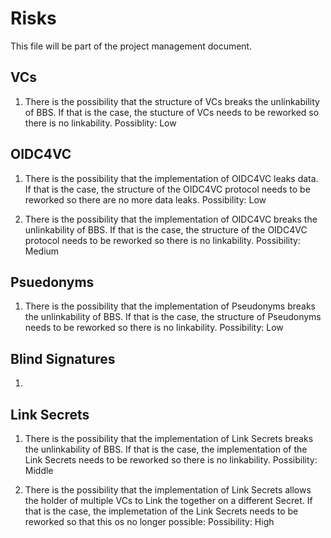 # Risks

This file will be part of the project management document.

## VCs

1. There is the possibility that the structure of VCs breaks the unlinkability of BBS. If that is the case, the stucture of VCs needs to be reworked so there is no linkability. Possiblity: Low

## OIDC4VC

1. There is the possibility that the implementation of OIDC4VC leaks data. If that is the case, the structure of the OIDC4VC protocol needs to be reworked so there are no more data leaks. Possibility: Low

2. There is the possibility that the implementation of OIDC4VC breaks the unlinkability of BBS. If that is the case, the structure of the OIDC4VC protocol needs to be reworked so there is no linkability. Possibility: Medium

## Psuedonyms

1. There is the possibility that the implementation of Pseudonyms breaks the unlinkability of BBS. If that is the case, the structure of Pseudonyms needs to be reworked so there is no linkability. Possibility: Low

## Blind Signatures

1. 

## Link Secrets

1. There is the possibility that the implementation of Link Secrets breaks the unlinkability of BBS. If that is the case, the implementation of the Link Secrets needs to be reworked so there is no linkability. Possibility: Middle

2. There is the possibility that the implementation of Link Secrets allows the holder of multiple VCs to Link the together on a different Secret. If that is the case, the implemetation of the Link Secrets needs to be reworked so that this os no longer possible: Possibility: High